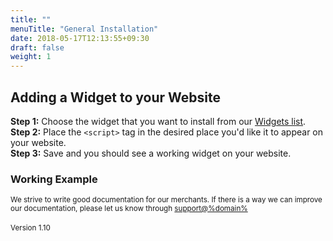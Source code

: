 ```yaml
---
title: ""
menuTitle: "General Installation"
date: 2018-05-17T12:13:55+09:30
draft: false
weight: 1
---
```


## Adding a Widget to your Website
<strong>Step 1:</strong> Choose the widget that you want to install from our <a href="/guidelines/widgets">Widgets list</a>.
<br><strong>Step 2:</strong> Place the ```<script>``` tag in the desired place you'd like it to appear on your website.
<br><strong>Step 3:</strong> Save and you should see a working widget on your website.


### Working Example
<script id="oxipay-banner" src="https://widgets.%domain%/content/scripts/more-info-large.js"></script>

<small>We strive to write good documentation for our merchants. If there is a way we can improve our documentation, please let us know through <a href="mailto:support@%domain%?Subject=Oxipay Documentation">support@%domain%</a></small>
<br>
<br>
<small>Version 1.10</small>
